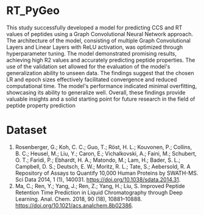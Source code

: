 # RT_PyGeo

This study successfully developed a model for predicting CCS and RT values of peptides using a Graph
Convolutional Neural Network approach. The architecture of the model, consisting of multiple Graph 
Convolutional Layers and Linear Layers with ReLU activation, was optimized through hyperparameter tuning.
The model demonstrated promising results, achieving high R2 values and accurately predicting peptide properties.
The use of the validation set allowed for the evaluation of the model's generalization ability to unseen data. The
findings suggest that the chosen LR and epoch sizes effectively facilitated convergence and reduced
computational time. The model's performance indicated minimal overfitting, showcasing its ability to generalize
well. Overall, these findings provide valuable insights and a solid starting point for future research in the field of
peptide property prediction


# Dataset 
1) Rosenberger, G.; Koh, C. C.; Guo, T.; Röst, H. L.; Kouvonen, P.; Collins, B. C.; Heusel, M.; Liu, Y.; Caron, E.; Vichalkovski, A.; Faini, M.; Schubert, O. T.;
Faridi, P.; Ebhardt, H. A.; Matondo, M.; Lam, H.; Bader, S. L.; Campbell, D. S.; Deutsch, E. W.; Moritz, R. L.; Tate, S.; Aebersold, R. A Repository of Assays to
Quantify 10,000 Human Proteins by SWATH-MS. Sci Data 2014, 1 (1), 140031. https://doi.org/10.1038/sdata.2014.31.
2) Ma, C.; Ren, Y.; Yang, J.; Ren, Z.; Yang, H.; Liu, S. Improved Peptide Retention Time Prediction in Liquid Chromatography through Deep Learning. Anal.
Chem. 2018, 90 (18), 10881–10888. https://doi.org/10.1021/acs.analchem.8b02386.
